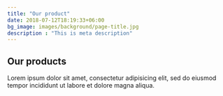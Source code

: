 ```yaml
---
title: "Our product"
date: 2018-07-12T18:19:33+06:00
bg_image: images/background/page-title.jpg
description : "This is meta description"
---
```


## Our products

Lorem ipsum dolor sit amet, consectetur adipisicing elit, sed do eiusmod <br> tempor incididunt ut labore et dolore magna aliqua.